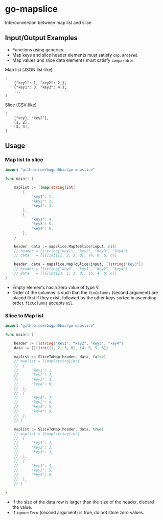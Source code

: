 # go-mapslice

Interconversion between map list and slice

## Input/Output Examples

- Functions using generics.
- Map keys and slice header elements must satisfy `cmp.Ordered`.
- Map values and slice data elements must satisfy `comparable`.


Map list (JSON list-like)

```
[
    {"key1": 1, "key2": 2,},
    {"key1": 3, "key2": 4,},
    ...
]
```

Slice (CSV-like)

```
[
    ["key1, "key2"],
    [1, 2],
    [3, 4],
]
```

## Usage

### Map list to slice

```go
import "github.com/bugph0bia/go-mapslice"

func main() {

	maplist := []map[string]int{
		{
			"key1": 1,
			"key2": 2,
			"key3": 3,
		},
		{
			"key1": 4,
			"key3": 5,
			"key4": 6,
		},
	}

	header, data := mapslice.MapToSlice(input, nil)
	// header = []string{"key1", "key2", "key3", "key4"}
	// data   = [][]int{{1, 2, 3, 0}, {4, 0, 5, 6}}

	header, data = mapslice.MapToSlice(input, []string{"key3"})
	// header = []string{"key3", "key1", "key2", "key4"}
	// data   = [][]int{{3, 1, 2, 0}, {5, 4, 0, 6}}
}
```

- Empty elements has a zero value of type V.
- Order of the columns is such that the `fixColumns` (second argument) are placed first if they exist, followed by the other keys sorted in ascending order. `fixColumns` accepts `nil`.

### Slice to Map list

```go
import "github.com/bugph0bia/go-mapslice"

func main() {

	header := []string{"key1", "key2", "key3", "key4"}
	data := [][]int{{1, 2, 3, 0}, {4, 0, 5, 6}}

	maplist := SliceToMap(header, data, false)
	// maplist = []map[string]int{
	// 	{
	// 		"key1": 1,
	// 		"key2": 2,
	// 		"key3": 3,
	// 		"key4": 0,
	// 	},
	// 	{
	// 		"key1": 4,
	// 		"key2": 0,
	// 		"key3": 5,
	// 		"key4": 6,
	// 	},
	// }

	maplist := SliceToMap(header, data, true)
	// maplist = []map[string]int{
	// 	{
	// 		"key1": 1,
	// 		"key2": 2,
	// 		"key3": 3,
	// 	},
	// 	{
	// 		"key1": 4,
	// 		"key3": 5,
	// 		"key4": 6,
	// 	},
	// }

}
```

- If the size of the data row is larger than the size of the header, discard the value.
- If `ignoreZero` (second argument) is true, do not store zero values.

